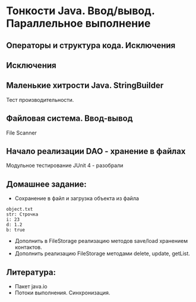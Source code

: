﻿Тонкости Java. Ввод/вывод. Параллельное выполнение
==================================================

Операторы и структура кода. Исключения
--------------------------------------

Исключения
----------

Маленькие хитрости Java. StringBuilder
--------------------------------------
Тест производительности.

Файловая система. Ввод-вывод
----------------------------
File
Scanner

Начало реализации DAO - хранение в файлах
-----------------------------------------
 
Модульное тестирование JUnit 4 - разобрали

Домашнее задание: 
-----------------
* Сохранение в файл и загрузка объекта из файла 
```
object.txt
str: Строчка
i: 23
d: 1.2
b: true
```
* Дополнить в FileStorage реализацию методов save/load хранением контактов.
* Дополнить реализацию FileStorage методами delete, update, getList.

Литература: 
-----------
* Пакет java.io
* Потоки выполнения. Синхронизация.